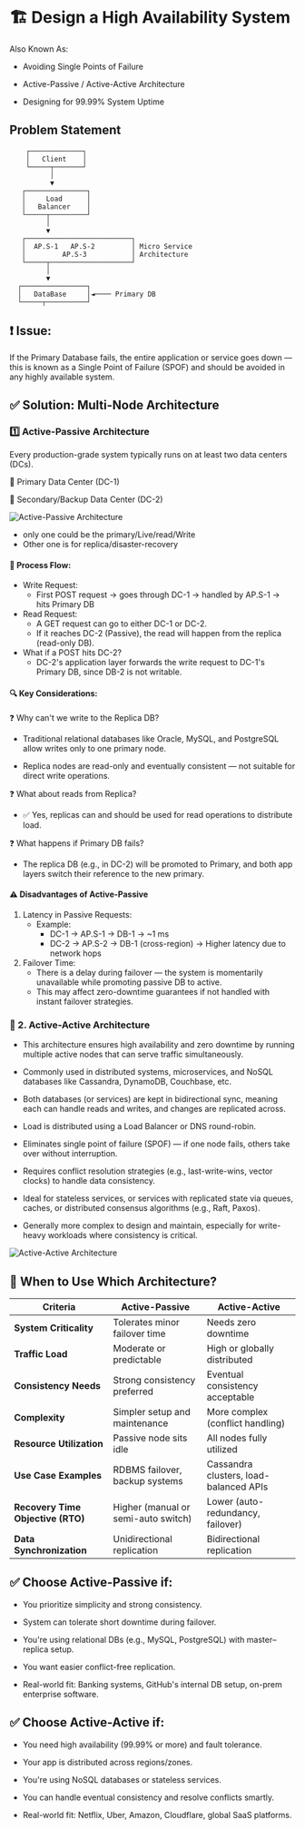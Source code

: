 # 🏗️ Design a High Availability System

Also Known As:

- Avoiding Single Points of Failure

- Active-Passive / Active-Active Architecture

- Designing for 99.99% System Uptime

## Problem Statement


        ┌─────────────┐
        │   Client    │
        └─────┬───────┘
              │
              ▼
       ┌───────────────┐
       │     Load      │
       │   Balancer    │
       └─────┬─────────┘
             │
             ▼
       ┌──────────────────────────┐
       │  AP.S-1   AP.S-2         │ Micro Service
       │         AP.S-3           │ Architecture
       └─────┬────────────────────┘
             │
             ▼
      ┌────────────────┐
      │   DataBase     │◄──── Primary DB
      └─────┬──────────┘    

## ❗ Issue:
If the Primary Database fails, the entire application or service goes down — this is known as a Single Point of Failure (SPOF) and should be avoided in any highly available system.


## ✅ Solution: Multi-Node Architecture

### 1️⃣ Active-Passive Architecture
Every production-grade system typically runs on at least two data centers (DCs).

📌 Primary Data Center (DC-1)

📌 Secondary/Backup Data Center (DC-2)

![Active-Passive Architecture](<./active-passive.png>)

- only one could be the primary/Live/read/Write
- Other one is for replica/disaster-recovery
  
#### 🔄 Process Flow:
- Write Request:
  - First POST request → goes through DC-1 → handled by AP.S-1 → hits Primary DB
- Read Request:
  - A GET request can go to either DC-1 or DC-2.
  - If it reaches DC-2 (Passive), the read will happen from the replica (read-only DB).
- What if a POST hits DC-2?
  - DC-2's application layer forwards the write request to DC-1's Primary DB, since DB-2 is not writable.


#### 🔍 Key Considerations:

❓ Why can't we write to the Replica DB?
- Traditional relational databases like Oracle, MySQL, and PostgreSQL allow writes only to one primary node.

- Replica nodes are read-only and eventually consistent — not suitable for direct write operations.

❓ What about reads from Replica?
- ✅ Yes, replicas can and should be used for read operations to distribute load.

❓ What happens if Primary DB fails?
- The replica DB (e.g., in DC-2) will be promoted to Primary, and both app layers switch their reference to the new primary.


#### ⚠️ Disadvantages of Active-Passive

1. Latency in Passive Requests:
   - Example:
      - DC-1 → AP.S-1 → DB-1 → ~1 ms
      - DC-2 → AP.S-2 → DB-1 (cross-region) → Higher latency due to network hops
2. Failover Time:
   - There is a delay during failover — the system is momentarily unavailable while promoting passive DB to active.
   - This may affect zero-downtime guarantees if not handled with instant failover strategies.


### 🚦 2. Active-Active Architecture
- This architecture ensures high availability and zero downtime by running multiple active nodes that can serve traffic simultaneously.

- Commonly used in distributed systems, microservices, and NoSQL databases like Cassandra, DynamoDB, Couchbase, etc.

- Both databases (or services) are kept in bidirectional sync, meaning each can handle reads and writes, and changes are replicated across.

- Load is distributed using a Load Balancer or DNS round-robin.

- Eliminates single point of failure (SPOF) — if one node fails, others take over without interruption.

- Requires conflict resolution strategies (e.g., last-write-wins, vector clocks) to handle data consistency.

- Ideal for stateless services, or services with replicated state via queues, caches, or distributed consensus algorithms (e.g., Raft, Paxos).

- Generally more complex to design and maintain, especially for write-heavy workloads where consistency is critical.

![Active-Active Architecture](<./active-active.png>)


## 🧠 When to Use Which Architecture?

| Criteria                          | Active-Passive                      | Active-Active                          |
| --------------------------------- | ----------------------------------- | -------------------------------------- |
| **System Criticality**            | Tolerates minor failover time       | Needs zero downtime                    |
| **Traffic Load**                  | Moderate or predictable             | High or globally distributed           |
| **Consistency Needs**             | Strong consistency preferred        | Eventual consistency acceptable        |
| **Complexity**                    | Simpler setup and maintenance       | More complex (conflict handling)       |
| **Resource Utilization**          | Passive node sits idle              | All nodes fully utilized               |
| **Use Case Examples**             | RDBMS failover, backup systems      | Cassandra clusters, load-balanced APIs |
| **Recovery Time Objective (RTO)** | Higher (manual or semi-auto switch) | Lower (auto-redundancy, failover)      |
| **Data Synchronization**          | Unidirectional replication          | Bidirectional replication              |


## ✅ Choose Active-Passive if:
- You prioritize simplicity and strong consistency.

- System can tolerate short downtime during failover.

- You're using relational DBs (e.g., MySQL, PostgreSQL) with master–replica setup.

- You want easier conflict-free replication.

- Real-world fit: Banking systems, GitHub's internal DB setup, on-prem enterprise software.

## ✅ Choose Active-Active if:
- You need high availability (99.99% or more) and fault tolerance.

- Your app is distributed across regions/zones.

- You're using NoSQL databases or stateless services.

- You can handle eventual consistency and resolve conflicts smartly.

- Real-world fit: Netflix, Uber, Amazon, Cloudflare, global SaaS platforms.

   

